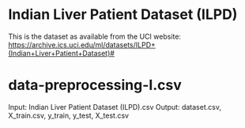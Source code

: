 # Indian Liver Patient Dataset (ILPD) # 

This is the dataset as available from the UCI website: https://archive.ics.uci.edu/ml/datasets/ILPD+(Indian+Liver+Patient+Dataset)#

# data-preprocessing-I.csv #

Input: Indian Liver Patient Dataset (ILPD).csv
Output: dataset.csv, X_train.csv, y_train, y_test, X_test.csv


